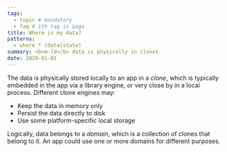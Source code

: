```yaml
---
tags:
  - topic # mandatory
  - faq # 1th tag is page
title: Where is my data?
patterns:
  - where * (data|state)
summary: <b>m-ld</b> data is physically in clones.
date: 2020-01-01
---
```

The data is physically stored locally to an app in a _clone_, which is typically
embedded in the app via a library engine, or very close by in a local process.
Different clone engines may:
- Keep the data in memory only
- Persist the data directly to disk
- Use some platform-specific local storage

Logically, data belongs to a _domain_, which is a collection of clones that
belong to it. An app could use one or more domains for different purposes.